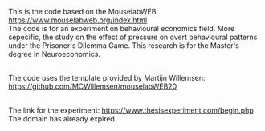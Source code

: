 This is the code based on the MouselabWEB: https://www.mouselabweb.org/index.html<br>
The code is for an experiment on behavioural economics field. More sepecific, the study on the effect of pressure on overt behavioural patterns under the Prisoner's Dilemma Game. This research is for the Master's degree in Neuroeconomics. <br><br>

The code uses the template provided by Martijn Willemsen: https://github.com/MCWillemsen/mouselabWEB20<br><br>

The link for the experiment: https://www.thesisexperiment.com/begin.php<br>
The domain has already expired. <br>
